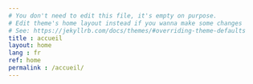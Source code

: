 ```yaml
---
# You don't need to edit this file, it's empty on purpose.
# Edit theme's home layout instead if you wanna make some changes
# See: https://jekyllrb.com/docs/themes/#overriding-theme-defaults
title : accueil
layout: home
lang : fr
ref: home
permalink : /accueil/
---
```


<!--
# soutien de Pierre Maudet
#### Conseiller d'Etat, Département de la Sécurité et de l'Economie, Canton de Genève

<iframe width="400" height="225" src="https://www.youtube.com/embed/skUuy7sSZec" frameborder="0" gesture="media" allow="encrypted-media" allowfullscreen></iframe>

<br><br>
# annoncer un événement pour le Festival Open Geneva

Vous pouvez dès à présent annoncer un projet d'événement qui sera listé comme faisant
partie du festival d'innovation ouverte. Pendant la période de warm-up les idées de projets
sont aussi acceptées.

Nous vous encourageons à annoncer et partager vos idées et projets pour en faire profiter
d'autres organisations, institutions et citoyens qui souhaiteraient aider.

<br>
<p style="font-size: 22px"><strong>
<a href="https://goo.gl/forms/TjyL2rrH9OArOzio2">formulaire d'annonce d'événement</a>
</strong>
</p>
<br><br>
# video interview présentant Open Geneva

<iframe width="400" height="225" src="https://www.youtube.com/embed/hwsQyZ5uDKM" frameborder="0" allowfullscreen></iframe>
-->
